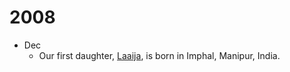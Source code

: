 # 2008

- Dec
	- Our first daughter, [Laaija](https://laaija.com/), is born in Imphal, Manipur, India.